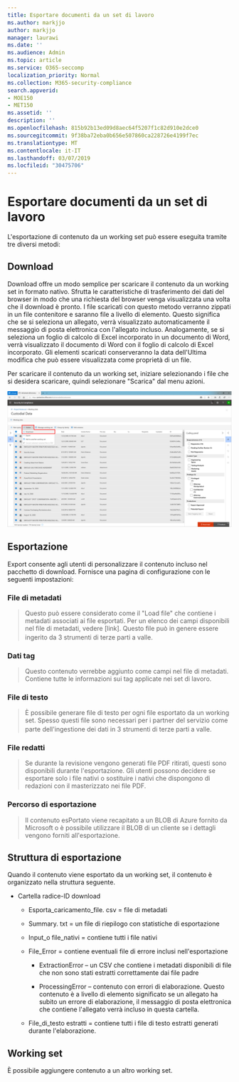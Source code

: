 ```yaml
---
title: Esportare documenti da un set di lavoro
ms.author: markjjo
author: markjjo
manager: laurawi
ms.date: ''
ms.audience: Admin
ms.topic: article
ms.service: O365-seccomp
localization_priority: Normal
ms.collection: M365-security-compliance
search.appverid:
- MOE150
- MET150
ms.assetid: ''
description: ''
ms.openlocfilehash: 815b92b13ed09d8aec64f5207f1c82d910e2dce0
ms.sourcegitcommit: 9f38ba72eba0b656e507860ca228726e4199f7ec
ms.translationtype: MT
ms.contentlocale: it-IT
ms.lasthandoff: 03/07/2019
ms.locfileid: "30475706"
---
```

# <a name="export-documents-from-a-working-set"></a>Esportare documenti da un set di lavoro

L'esportazione di contenuto da un working set può essere eseguita tramite tre diversi metodi:

## <a name="download"></a>Download

Download offre un modo semplice per scaricare il contenuto da un working set in formato nativo. Sfrutta le caratteristiche di trasferimento dei dati del browser in modo che una richiesta del browser venga visualizzata una volta che il download è pronto. I file scaricati con questo metodo verranno zippati in un file contenitore e saranno file a livello di elemento. Questo significa che se si seleziona un allegato, verrà visualizzato automaticamente il messaggio di posta elettronica con l'allegato incluso. Analogamente, se si seleziona un foglio di calcolo di Excel incorporato in un documento di Word, verrà visualizzato il documento di Word con il foglio di calcolo di Excel incorporato. Gli elementi scaricati conserveranno la data dell'Ultima modifica che può essere visualizzata come proprietà di un file.

Per scaricare il contenuto da un working set, iniziare selezionando i file che si desidera scaricare, quindi selezionare "Scarica" dal menu azioni.

![Schermata di una descrizione del computer generata automaticamente](../media/eDiscoDownload.png)

## <a name="export"></a>Esportazione

Export consente agli utenti di personalizzare il contenuto incluso nel pacchetto di download. Fornisce una pagina di configurazione con le seguenti impostazioni:

### <a name="metadata-file"></a>File di metadati

> Questo può essere considerato come il "Load file" che contiene i metadati associati ai file esportati. Per un elenco dei campi disponibili nel file di metadati, vedere \[link\]. Questo file può in genere essere ingerito da<sup></sup> 3 strumenti di terze parti a valle.

### <a name="tag-data"></a>Dati tag

> Questo contenuto verrebbe aggiunto come campi nel file di metadati. Contiene tutte le informazioni sui tag applicate nei set di lavoro.

### <a name="text-files"></a>File di testo

> È possibile generare file di testo per ogni file esportato da un working set. Spesso questi file sono necessari per i partner del servizio come parte dell'ingestione dei dati<sup></sup> in 3 strumenti di terze parti a valle.

### <a name="redacted-files"></a>File redatti

> Se durante la revisione vengono generati file PDF ritirati, questi sono disponibili durante l'esportazione. Gli utenti possono decidere se esportare solo i file nativi o sostituire i nativi che dispongono di redazioni con il masterizzato nei file PDF.

### <a name="export-location"></a>Percorso di esportazione

> Il contenuto esPortato viene recapitato a un BLOB di Azure fornito da Microsoft o è possibile utilizzare il BLOB di un cliente se i dettagli vengono forniti all'esportazione.

## <a name="export-structure"></a>Struttura di esportazione

Quando il contenuto viene esportato da un working set, il contenuto è organizzato nella struttura seguente.

  - Cartella radice-ID download
    
      - Esporta\_caricamento\_file. csv = file di metadati
    
      - Summary. txt = un file di riepilogo con statistiche di esportazione
    
      - Input\_o file\_nativi = contiene tutti i file nativi
    
      - File\_Error = contiene eventuali file di errore inclusi nell'esportazione
        
          - ExtractionError – un CSV che contiene i metadati disponibili di file che non sono stati estratti correttamente dai file padre
        
          - ProcessingError – contenuto con errori di elaborazione. Questo contenuto è a livello di elemento significato se un allegato ha subito un errore di elaborazione, il messaggio di posta elettronica che contiene l'allegato verrà incluso in questa cartella.
    
      - File\_di\_testo estratti = contiene tutti i file di testo estratti generati durante l'elaborazione.

## <a name="working-set"></a>Working set

È possibile aggiungere contenuto a un altro working set.